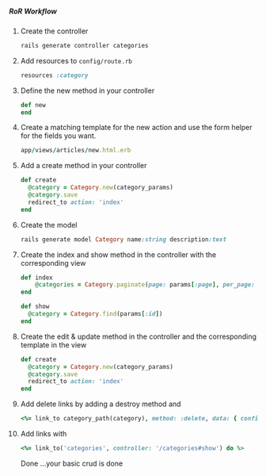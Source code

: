 ##### RoR Workflow
1. Create the controller
      ```ruby
      rails generate controller categories
      ```

2. Add resources to `config/route.rb`
      ```ruby
      resources :category
      ```

3. Define the new method in your controller
      ```ruby
      def new
      end
      ```

4. Create a matching template for the new action and use the form helper for the fields you want.
      ```ruby
      app/views/articles/new.html.erb
      ```

5. Add a create method in your controller
    ```ruby
    def create
      @category = Category.new(category_params)
      @category.save
      redirect_to action: 'index'
    end
    ```

6. Create the model
      ```ruby
      rails generate model Category name:string description:text
      ```

7. Create the index and show method in the controller with the corresponding view
      ```ruby
      def index
          @categories = Category.paginate(page: params[:page], per_page: 2).order('id Desc').all
      end

      def show
        @category = Category.find(params[:id])
      end
      ```

8. Create the edit & update method in the controller and the corresponding   template in the view
      ```ruby
      def create
        @category = Category.new(category_params)
        @category.save
        redirect_to action: 'index'
      end
      ```

9. Add delete links by adding a destroy method and
      ```ruby
      <%= link_to category_path(category), method: :delete, data: { confirm: 'Are you sure?' }, :class =>"btn btn-primary btn-xs" do  %>
      ```

9. Add links with
      ```ruby
      <%= link_to('categories', controller: '/categories#show') do %>
      ```

    Done ...your basic crud is done
